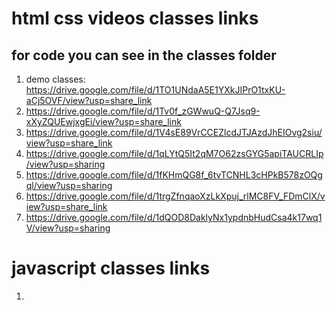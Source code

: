 # html css videos classes links

## for code you can see in the classes folder

1. demo classes: https://drive.google.com/file/d/1TO1UNdaA5E1YXkJIPrO1txKU-aCj5OVF/view?usp=share_link
2. https://drive.google.com/file/d/1Tv0f_zGWwuQ-Q7Jsq9-xXyZQUEwjxgEi/view?usp=share_link
3. https://drive.google.com/file/d/1V4sE89VrCCEZlcdJTJAzdJhEIOvg2siu/view?usp=share_link
4. https://drive.google.com/file/d/1qLYtQ5It2qM7O62zsGYG5apiTAUCRLIp/view?usp=sharing
5. https://drive.google.com/file/d/1fKHmQG8f_6tvTCNHL3cHPkB578zOQgql/view?usp=sharing
6. https://drive.google.com/file/d/1trgZfnqaoXzLkXpuj_rlMC8FV_FDmClX/view?usp=share_link
7. https://drive.google.com/file/d/1dQOD8DaklyNx1ypdnbHudCsa4k17wq1V/view?usp=sharing

# javascript classes links

1.
